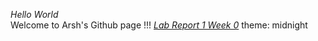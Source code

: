 _Hello World_   
Welcome to Arsh's Github page !!!
_[Lab Report 1 Week 0](lab-report-1-week-0.html)_
theme: midnight

